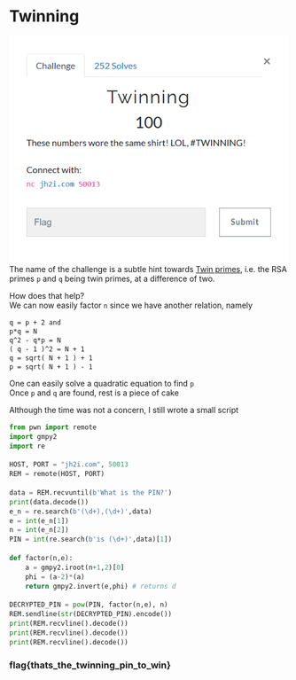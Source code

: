 # Twinning

![](Capture.PNG)
The name of the challenge is a subtle hint towards [Twin primes](https://en.wikipedia.org/wiki/Twin_prime), i.e. the RSA primes `p` and `q` being twin primes, at a difference of two.  

How does that help?  
We can now easily factor `n` since we have another relation, namely
```
q = p + 2 and  
p*q = N  
q^2 - q*p = N
( q - 1 )^2 = N + 1
q = sqrt( N + 1 ) + 1
p = sqrt( N + 1 ) - 1  
```

One can easily solve a quadratic equation to find `p`  
Once `p` and `q` are found, rest is a piece of cake

Although the time was not a concern, I still wrote a small script
```python
from pwn import remote
import gmpy2
import re

HOST, PORT = "jh2i.com", 50013
REM = remote(HOST, PORT)

data = REM.recvuntil(b'What is the PIN?')
print(data.decode())
e_n = re.search(b'(\d+),(\d+)',data)
e = int(e_n[1])
n = int(e_n[2])
PIN = int(re.search(b'is (\d+)',data)[1])

def factor(n,e):
    a = gmpy2.iroot(n+1,2)[0]
    phi = (a-2)*(a)
    return gmpy2.invert(e,phi) # returns d

DECRYPTED_PIN = pow(PIN, factor(n,e), n)
REM.sendline(str(DECRYPTED_PIN).encode())
print(REM.recvline().decode())
print(REM.recvline().decode())
print(REM.recvline().decode())
```

### flag{thats_the_twinning_pin_to_win}
